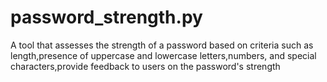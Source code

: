 # password_strength.py
A tool that assesses the strength of a password based on criteria such as length,presence of uppercase and lowercase letters,numbers, and special characters,provide feedback to users on the password's strength
